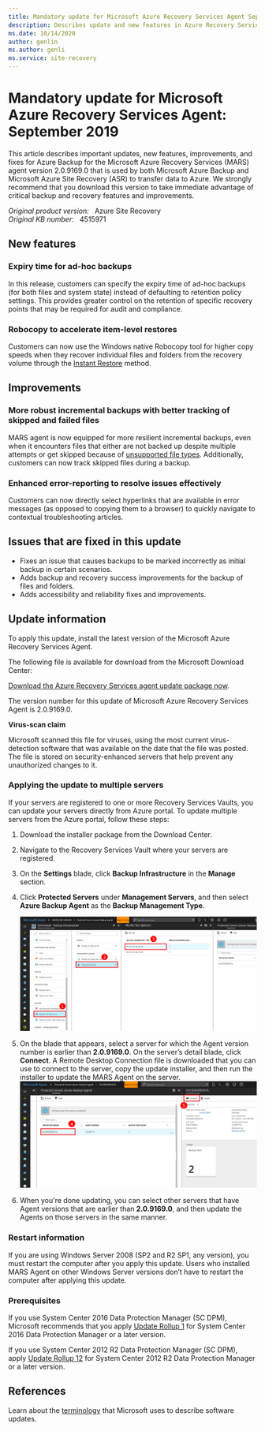 ```yaml
---
title: Mandatory update for Microsoft Azure Recovery Services Agent September 2019 
description: Describes update and new features in Azure Recovery Services Agent update  2.0.9169.0.
ms.date: 10/14/2020
author: genlin
ms.author: genli
ms.service: site-recovery
---
```

# Mandatory update for Microsoft Azure Recovery Services Agent: September 2019

This article describes important updates, new features, improvements, and fixes for Azure Backup for the Microsoft Azure Recovery Services (MARS) agent version 2.0.9169.0 that is used by both Microsoft Azure Backup and Microsoft Azure Site Recovery (ASR) to transfer data to Azure. We strongly recommend that you download this version to take immediate advantage of critical backup and recovery features and improvements.

_Original product version:_ &nbsp; Azure Site Recovery  
_Original KB number:_ &nbsp; 4515971

## New features

### Expiry time for ad-hoc backups

In this release, customers can specify the expiry time of ad-hoc backups (for both files and system state) instead of defaulting to retention policy settings. This provides greater control on the retention of specific recovery points that may be required for audit and compliance.

### Robocopy to accelerate item-level restores

Customers can now use the Windows native Robocopy tool for higher copy speeds when they recover individual files and folders from the recovery volume through the [Instant Restore](https://docs.microsoft.com/azure/backup/backup-azure-restore-windows-server#use-instant-restore-to-recover-data-to-the-same-machine) method.

## Improvements

### More robust incremental backups with better tracking of skipped and failed files

MARS agent is now equipped for more resilient incremental backups, even when it encounters files that either are not backed up despite multiple attempts or get skipped because of [unsupported file types](https://docs.microsoft.com/azure/backup/backup-support-matrix-mars-agent#supported-file-types-for-backup). Additionally, customers can now track skipped files during a backup.

### Enhanced error-reporting to resolve issues effectively

Customers can now directly select hyperlinks that are available in error messages (as opposed to copying them to a browser) to quickly navigate to contextual troubleshooting articles.

## Issues that are fixed in this update

- Fixes an issue that causes backups to be marked incorrectly as initial backup in certain scenarios.
- Adds backup and recovery success improvements for the backup of files and folders.
- Adds accessibility and reliability fixes and improvements.

## Update information

To apply this update, install the latest version of the Microsoft Azure Recovery Services Agent.

The following file is available for download from the Microsoft Download Center:

[Download the Azure Recovery Services agent update package now](https://download.microsoft.com/download/f/7/1/f716c719-24bc-4337-af48-113baddc14d8/MARSAgentInstaller.exe).

The version number for this update of Microsoft Azure Recovery Services Agent is 2.0.9169.0.

**Virus-scan claim**

Microsoft scanned this file for viruses, using the most current virus-detection software that was available on the date that the file was posted. The file is stored on security-enhanced servers that help prevent any unauthorized changes to it.

### Applying the update to multiple servers

If your servers are registered to one or more Recovery Services Vaults, you can update your servers directly from Azure portal. To update multiple servers from the Azure portal, follow these steps:

1. Download the installer package from the Download Center.

1. Navigate to the Recovery Services Vault where your servers are registered.

1. On the **Settings** blade, click **Backup Infrastructure** in the **Manage** section.

1. Click **Protected Servers** under **Management Servers**, and then select **Azure Backup Agent** as the **Backup Management Type**.

    ![The image about Management Servers page](./media/ars-agent-update-september-2019/protected-servers.png)

1. On the blade that appears, select a server for which the Agent version number is earlier than **2.0.9169.0**. On the server’s detail blade, click **Connect**. A Remote Desktop Connection file is downloaded that you can use to connect to the server, copy the update installer, and then run the installer to update the MARS Agent on the server.
  ![The image about how to connect a protected server](./media/ars-agent-update-september-2019/server-detail-blade.png)

1. When you're done updating, you can select other servers that have Agent versions that are earlier than **2.0.9169.0**, and then update the Agents on those servers in the same manner.

### Restart information
If you are using Windows Server 2008 (SP2 and R2 SP1, any version), you must restart the computer after you apply this update. Users who installed MARS Agent on other Windows Server versions don’t have to restart the computer after applying this update.

### Prerequisites
If you use System Center 2016 Data Protection Manager (SC DPM), Microsoft recommends that you apply [Update Rollup 1](https://support.microsoft.com/help/3190600) for System Center 2016 Data Protection Manager or a later version.

If you use System Center 2012 R2 Data Protection Manager (SC DPM), apply [Update Rollup 12](https://support.microsoft.com/help/3209592/) for System Center 2012 R2 Data Protection Manager or a later version.

## References
Learn about the [terminology](https://support.microsoft.com/en-us/kb/824684) that Microsoft uses to describe software updates.